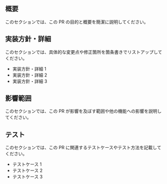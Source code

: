 ## 概要

このセクションでは、この PR の目的と概要を簡潔に説明してください。

## 実装方針・詳細

このセクションでは、具体的な変更点や修正箇所を箇条書きでリストアップしてください。

- 実装方針・詳細 1
- 実装方針・詳細 2
- 実装方針・詳細 3

## 影響範囲

このセクションでは、この PR が影響を及ぼす範囲や他の機能への影響を説明してください。

## テスト

このセクションでは、この PR に関連するテストケースやテスト方法を記載してください。

- テストケース 1
- テストケース 2
- テストケース 3